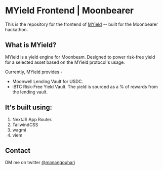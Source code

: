 # MYield Frontend | Moonbearer

This is the repository for the frontend of [MYield](https://myield.vercel.app) -- built for the Moonbearer hackathon.

## What is MYield?

MYield is a yield engine for Moonbeam. Designed to power risk-free yield for a selected asset based on the MYield protocol's usage.

Currently, MYield provides -

- Moonwell Lending Vault for USDC.
- iBTC Risk-Free Yield Vault. The yield is sourced as a % of rewards from the lending vault.

## It's built using:

1. NextJS App Router.
2. TailwindCSS
3. wagmi
4. viem

## Contact

DM me on twitter [@manangouhari](https://twitter.com/manangouhari)
